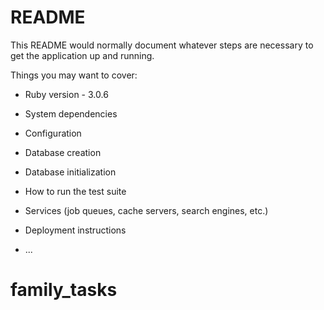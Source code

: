# README

This README would normally document whatever steps are necessary to get the
application up and running.

Things you may want to cover:

* Ruby version - 3.0.6

* System dependencies

* Configuration

* Database creation

* Database initialization

* How to run the test suite

* Services (job queues, cache servers, search engines, etc.)

* Deployment instructions

* ...
# family_tasks
